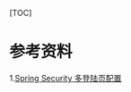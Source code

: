 [TOC]











# 参考资料

1.[Spring Security 多登陆页配置](https://www.cnblogs.com/yingbing/p/4552932.html)

